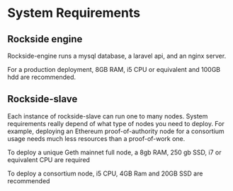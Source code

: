 # System Requirements

## Rockside engine

Rockside-engine runs a mysql database, a laravel api, and an nginx server.

For a production deployment, 8GB RAM, i5 CPU or equivalent and 100GB hdd are recommended.


## Rockside-slave

Each instance of rockside-slave can run one to many nodes. System requirements really depend of what type of nodes you need to deploy. For example, deploying an Ethereum proof-of-authority node for a consortium usage needs much less resources than a proof-of-work one.

To deploy a unique Geth mainnet full node, a 8gb RAM, 250 gb SSD, i7 or equivalent CPU are required

To deploy a consortium node, i5 CPU, 4GB Ram and 20GB SSD are recommended
